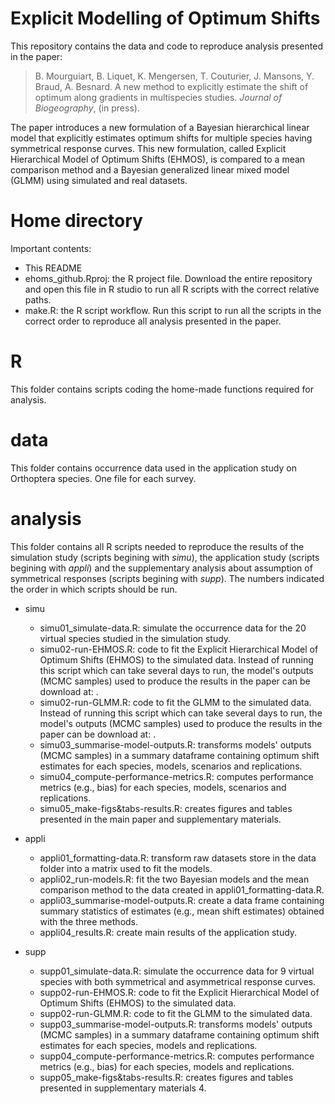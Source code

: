 # Explicit Modelling of Optimum Shifts

This repository contains the data and code to reproduce analysis presented in the paper:

> B. Mourguiart, B. Liquet, K. Mengersen, T. Couturier, J. Mansons, Y. Braud, A. Besnard. A new method to explicitly estimate the shift of optimum along gradients in multispecies studies. *Journal of Biogeography*, (in press).

The paper introduces a new formulation of a Bayesian hierarchical linear model that explicitly estimates optimum shifts for multiple species having symmetrical response curves. This new formulation, called Explicit Hierarchical Model of Optimum Shifts (EHMOS), is compared to a mean comparison method and a Bayesian generalized linear mixed model (GLMM) using simulated and real datasets.

# Home directory

Important contents:
- This README
- ehoms_github.Rproj: the R project file. Download the entire repository and open this file in R studio to run all R scripts with the correct relative paths.
- make.R: the R script workflow. Run this script to run all the scripts in the correct order to reproduce all analysis presented in the paper. 

# R
This folder contains scripts coding the home-made functions required for analysis.

# data
This folder contains occurrence data used in the application study on Orthoptera species. One file for each survey.

# analysis
This folder contains all R scripts needed to reproduce the results of the simulation study (scripts begining with *simu*), the application study (scripts begining with *appli*) and the supplementary analysis about assumption of symmetrical responses (scripts begining with *supp*). The numbers indicated the order in which scripts should be run.

- simu
  - simu01_simulate-data.R: simulate the occurrence data for the 20 virtual species studied in the simulation study.
  - simu02-run-EHMOS.R: code to fit the Explicit Hierarchical Model of Optimum Shifts (EHMOS) to the simulated data. Instead of running this script which can take several days to run, the model's outputs (MCMC samples) used to produce the results in the paper can be download at: . 
  - simu02-run-GLMM.R: code to fit the GLMM to the simulated data. Instead of running this script which can take several days to run, the model's outputs (MCMC samples) used to produce the results in the paper can be download at: . 
  - simu03_summarise-model-outputs.R: transforms models' outputs (MCMC samples) in a summary dataframe containing optimum shift estimates for each species, models, scenarios and replications. 
  - simu04_compute-performance-metrics.R: computes performance metrics (e.g., bias)  for each species, models, scenarios and replications. 
  - simu05_make-figs&tabs-results.R: creates figures and tables presented in the main paper and supplementary materials. 

- appli
  - appli01_formatting-data.R: transform raw datasets store in the data folder into a matrix used to fit the models.
  - appli02_run-models.R: fit the two Bayesian models and the mean comparison method to the data created in appli01_formatting-data.R.
  - appli03_summarise-model-outputs.R: create a data frame containing summary statistics of estimates (e.g., mean shift estimates) obtained with the three methods.
  - appli04_results.R: create main results of the application study.

- supp
  - supp01_simulate-data.R: simulate the occurrence data for 9 virtual species with both symmetrical and asymmetrical response curves.
  - supp02-run-EHMOS.R: code to fit the Explicit Hierarchical Model of Optimum Shifts (EHMOS) to the simulated data. 
  - supp02-run-GLMM.R: code to fit the GLMM to the simulated data. 
  - supp03_summarise-model-outputs.R: transforms models' outputs (MCMC samples) in a summary dataframe containing optimum shift estimates for each species, models and replications. 
  - supp04_compute-performance-metrics.R: computes performance metrics (e.g., bias)  for each species, models and replications. 
  - supp05_make-figs&tabs-results.R: creates figures and tables presented in supplementary materials 4. 
